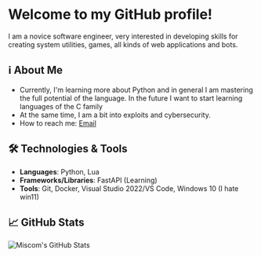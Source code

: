 # Welcome to my GitHub profile!

I am a novice software engineer, very interested in developing skills for creating system utilities, games, all kinds of web applications and bots.

## ℹ️ About Me
- Currently, I'm learning more about Python and in general I am mastering the full potential of the language. In the future I want to start learning languages of the C family
- At the same time, I am a bit into exploits and cybersecurity.
- How to reach me: [Email](mailto:s0lnyx.dev@gmail.com)

## 🛠️ Technologies & Tools
- **Languages**: Python, Lua
- **Frameworks/Libraries**: FastAPI (Learning)
- **Tools**: Git, Docker, Visual Studio 2022/VS Code, Windows 10 (I hate win11)

## 📈 GitHub Stats
![Miscom's GitHub Stats](https://github-readme-stats.vercel.app/api?username=S0lnyx&show_icons=true&theme=radical)
